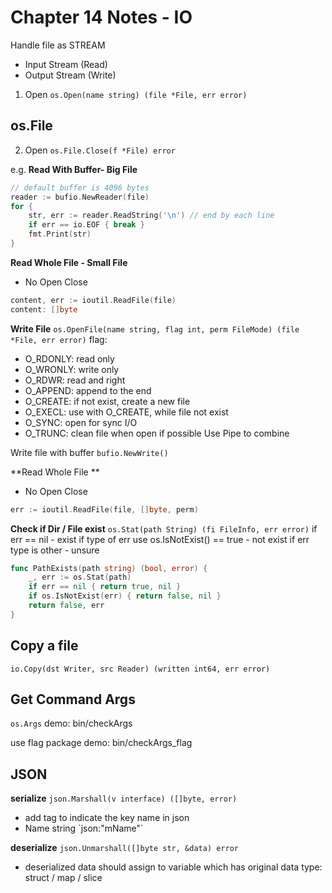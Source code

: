 # Chapter 14 Notes - IO

Handle file as STREAM
- Input Stream (Read)
- Output Stream (Write)

1. Open `os.Open(name string) (file *File, err error)`

## os.File
2. Open `os.File.Close(f *File) error`

e.g.
**Read With Buffer- Big File**
```go
// default buffer is 4096 bytes
reader := bufio.NewReader(file)
for {
    str, err := reader.ReadString('\n') // end by each line
    if err == io.EOF { break }
    fmt.Print(str)
}
```
**Read Whole File - Small File**
- No Open Close
```go
content, err := ioutil.ReadFile(file)
content: []byte
```
**Write File**
`os.OpenFile(name string, flag int, perm FileMode) (file *File, err error)`
flag:
- O_RDONLY: read only
- O_WRONLY: write only
- O_RDWR: read and right
- O_APPEND: append to the end
- O_CREATE: if not exist, create a new file
- O_EXECL: use with O_CREATE, while file not exist
- O_SYNC: open for sync I/O
- O_TRUNC: clean file when open if possible
Use Pipe to combine
  
Write file with buffer `bufio.NewWrite()`

**Read Whole File **
- No Open Close
```go
err := ioutil.ReadFile(file, []byte, perm)
```

**Check if Dir / File exist**
`os.Stat(path String) (fi FileInfo, err error)`
if err == nil - exist
if type of err use os.IsNotExist() == true - not exist
if err type is other - unsure
```go
func PathExists(path string) (bool, error) {
	_, err := os.Stat(path)
	if err == nil { return true, nil }
	if os.IsNotExist(err) { return false, nil }
	return false, err
}
```

## Copy a file
`io.Copy(dst Writer, src Reader) (written int64, err error)`

## Get Command Args
`os.Args` demo: bin/checkArgs

use flag package demo: bin/checkArgs_flag

## JSON
**serialize** `json.Marshall(v interface) ([]byte, error)`  
- add tag to indicate the key name in json
- Name string \`json:"mName"\`

**deserialize** `json.Unmarshall([]byte str, &data) error`
- deserialized data should assign to variable which has original data type: struct / map / slice 
